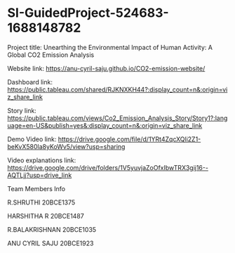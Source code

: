 # SI-GuidedProject-524683-1688148782
Project title: Unearthing the Environmental Impact of Human Activity: A Global CO2 Emission Analysis

Website link: https://anu-cyril-saju.github.io/CO2-emission-website/

Dashboard link: https://public.tableau.com/shared/RJKNXKH44?:display_count=n&:origin=viz_share_link

Story link: https://public.tableau.com/views/Co2_Emission_Analysis_Story/Story1?:language=en-US&publish=yes&:display_count=n&:origin=viz_share_link

Demo Video link: https://drive.google.com/file/d/1YRt4ZqcXQli2Z1-beKvX580la8yKoWv5/view?usp=sharing

Video explanations link: https://drive.google.com/drive/folders/1V5yuvjaZoOfxIbwTRX3gij16--AQTLjj?usp=drive_link


Team Members Info

R.SHRUTHI 20BCE1375

HARSHITHA R 20BCE1487

R.BALAKRISHNAN 20BCE1035

ANU CYRIL SAJU 20BCE1923
